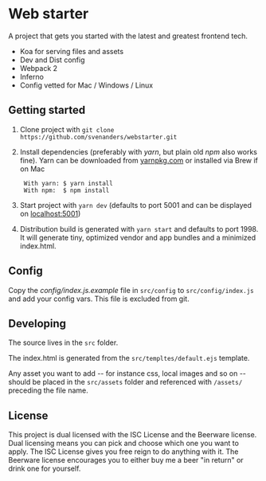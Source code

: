 # Web starter

A project that gets you started with the latest and greatest frontend tech.

* Koa for serving files and assets
* Dev and Dist config
* Webpack 2 
* Inferno
* Config vetted for Mac / Windows / Linux

## Getting started

1. Clone project with ```git clone https://github.com/svenanders/webstarter.git```

2. Install dependencies (preferably with *yarn*, but plain old *npm* also works fine).    Yarn can be downloaded from [yarnpkg.com](https://yarnpkg.com/lang/en/) or installed via Brew if on Mac
       
        With yarn: $ yarn install
        With npm:  $ npm install
    
3. Start project with ```yarn dev``` (defaults to port 5001 and can be displayed on [localhost:5001](http://localhost:5001))

4. Distribution build is generated with ```yarn start``` and defaults to port 1998. It will generate tiny, optimized vendor and app bundles and a minimized index.html.

## Config

Copy the *config/index.js.example* file in ```src/config``` to ```src/config/index.js``` and add your config vars. 
This file is excluded from git.

## Developing

The source lives in the ```src``` folder.

The index.html is generated from the ```src/templtes/default.ejs``` template.

Any asset you want to add -- for instance css, local images and so on -- should be placed in the ```src/assets``` folder and 
referenced with ```/assets/``` preceding the file name.

## License

This project is dual licensed with the ISC License and the Beerware license.
Dual licensing means you can pick and choose which one you want to apply. The ISC License gives you free reign to 
do anything with it. The Beerware license encourages you to either buy me a beer "in return" or drink one for yourself. 

